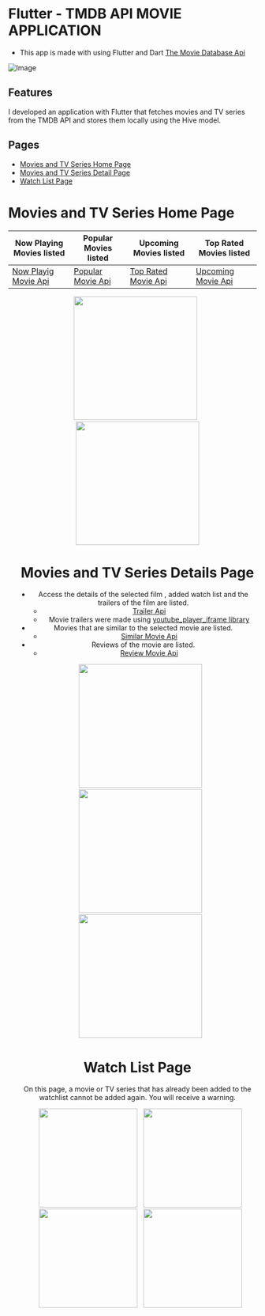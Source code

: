 # Flutter - TMDB API MOVIE APPLICATION
- This app is made with using Flutter and Dart [The Movie Database Api](https://developers.themoviedb.org/3/getting-started/introduction)

![Image](https://github.com/user-attachments/assets/333724f2-3661-4c1d-bddd-f393ec3d6bac)


## Features
I developed an application with Flutter that fetches movies and TV series from the TMDB API and stores them locally using the Hive model.

## Pages
- [Movies and TV Series Home Page](#movies-home-page)
- [Movies and TV Series Detail Page](#movies-detail-page)
- [Watch List Page](#watchlist-page)

# Movies and TV Series Home Page
Now Playing Movies listed | Popular Movies listed                                                                             | Upcoming Movies listed                                                                              | Top Rated Movies listed 
---- |-----------------------------------------------------------------------------------|-----------------------------------------------------------------------------------| ---- |
 [Now Playig Movie Api](https://developer.themoviedb.org/reference/movie-now-playing-list) | [Popular Movie Api](https://developers.themoviedb.org/3/movies/get-popular-movies)|[Top Rated Movie Api](https://developers.themoviedb.org/3/movies/get-top-rated-movie)|[Upcoming Movie Api](https://developers.themoviedb.org/3/movies/get-upcoming) |

<div align="center" style="margin-left: 20px;">
<img src="https://github.com/aysenurkocaak/Mobile_Application_Projects/blob/main/Flutter%20Projects/Comprehensive%20Movie%20App%20Projects/lib/moviesHomePage.png" width="250">&nbsp;&nbsp;
<img src="https://github.com/aysenurkocaak/Mobile_Application_Projects/blob/main/Flutter%20Projects/Comprehensive%20Movie%20App%20Projects/lib/moviesGenre.png" width="250">


# Movies and TV Series Details Page

- Access the details of the selected film , added watch list and the trailers of the film are listed.
   - [Trailer Api]()
    - Movie trailers were made using [youtube_player_iframe library](https://pub.dev/packages/youtube_player_iframe)
- Movies that are similar to the selected movie are listed.
   - [Similar Movie Api](https://developers.themoviedb.org/3/movies/get-similar-movies)
- Reviews of the movie are listed.
   - [Review Movie Api](https://developers.themoviedb.org/3/movies/get-movie-reviews)
 
<div align="center" style="margin-left: 20px;">
  <img src="https://github.com/aysenurkocaak/Mobile_Application_Projects/blob/main/Flutter%20Projects/Comprehensive%20Movie%20App%20Projects/lib/movieDetails1.png" width="250">&nbsp;&nbsp;
  <img src="https://github.com/aysenurkocaak/Mobile_Application_Projects/blob/main/Flutter%20Projects/Comprehensive%20Movie%20App%20Projects/lib/movidetails2.png" width="250">&nbsp;&nbsp;
  <img src="https://github.com/aysenurkocaak/Mobile_Application_Projects/blob/main/Flutter%20Projects/Comprehensive%20Movie%20App%20Projects/lib/movieTrailer.png" width="250">&nbsp;&nbsp;
</div>

# Watch List Page

On this page, a movie or TV series that has already been added to the watchlist cannot be added again. You will receive a warning.

<div align="center" style="margin-left: 20px;">
  <img src="https://github.com/aysenurkocaak/Mobile_Application_Projects/blob/main/Flutter%20Projects/Comprehensive%20Movie%20App%20Projects/lib/watchlist1.png" width="200">&nbsp;&nbsp;
  <img src="https://github.com/aysenurkocaak/Mobile_Application_Projects/blob/main/Flutter%20Projects/Comprehensive%20Movie%20App%20Projects/lib/watchlist2.png" width="200">&nbsp;&nbsp;
  <img src="https://github.com/aysenurkocaak/Mobile_Application_Projects/blob/main/Flutter%20Projects/Comprehensive%20Movie%20App%20Projects/lib/watchlist3.png" width="200">&nbsp;&nbsp;
  <img src="https://github.com/aysenurkocaak/Mobile_Application_Projects/blob/main/Flutter%20Projects/Comprehensive%20Movie%20App%20Projects/lib/watchlist4.png" width="200">&nbsp;&nbsp;
</div>





  


